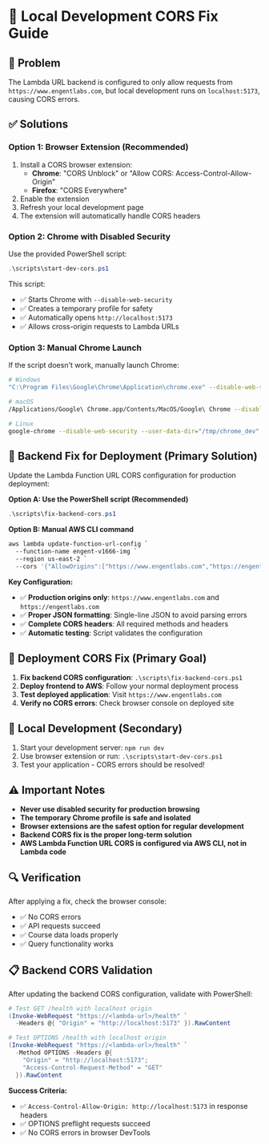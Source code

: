 # 🔧 Local Development CORS Fix Guide

## 🚨 **Problem**
The Lambda URL backend is configured to only allow requests from `https://www.engentlabs.com`, but local development runs on `localhost:5173`, causing CORS errors.

## ✅ **Solutions**

### **Option 1: Browser Extension (Recommended)**
1. Install a CORS browser extension:
   - **Chrome**: "CORS Unblock" or "Allow CORS: Access-Control-Allow-Origin"
   - **Firefox**: "CORS Everywhere"
2. Enable the extension
3. Refresh your local development page
4. The extension will automatically handle CORS headers

### **Option 2: Chrome with Disabled Security**
Use the provided PowerShell script:
```powershell
.\scripts\start-dev-cors.ps1
```

This script:
- ✅ Starts Chrome with `--disable-web-security`
- ✅ Creates a temporary profile for safety
- ✅ Automatically opens `http://localhost:5173`
- ✅ Allows cross-origin requests to Lambda URLs

### **Option 3: Manual Chrome Launch**
If the script doesn't work, manually launch Chrome:
```bash
# Windows
"C:\Program Files\Google\Chrome\Application\chrome.exe" --disable-web-security --user-data-dir="C:\temp\chrome_dev" http://localhost:5173

# macOS
/Applications/Google\ Chrome.app/Contents/MacOS/Google\ Chrome --disable-web-security --user-data-dir="/tmp/chrome_dev" http://localhost:5173

# Linux
google-chrome --disable-web-security --user-data-dir="/tmp/chrome_dev" http://localhost:5173
```

## 🔧 **Backend Fix for Deployment (Primary Solution)**
Update the Lambda Function URL CORS configuration for production deployment:

**Option A: Use the PowerShell script (Recommended)**
```powershell
.\scripts\fix-backend-cors.ps1
```

**Option B: Manual AWS CLI command**
```bash
aws lambda update-function-url-config `
  --function-name engent-v1666-img `
  --region us-east-2 `
  --cors '{"AllowOrigins":["https://www.engentlabs.com","https://engentlabs.com"],"AllowMethods":["GET","POST","OPTIONS"],"AllowHeaders":["Content-Type","Authorization"],"ExposeHeaders":["*"],"MaxAge":86400,"AllowCredentials":false}'
```

**Key Configuration:**
- ✅ **Production origins only**: `https://www.engentlabs.com` and `https://engentlabs.com`
- ✅ **Proper JSON formatting**: Single-line JSON to avoid parsing errors
- ✅ **Complete CORS headers**: All required methods and headers
- ✅ **Automatic testing**: Script validates the configuration

## 🚀 **Deployment CORS Fix (Primary Goal)**
1. **Fix backend CORS configuration**: `.\scripts\fix-backend-cors.ps1`
2. **Deploy frontend to AWS**: Follow your normal deployment process
3. **Test deployed application**: Visit `https://www.engentlabs.com`
4. **Verify no CORS errors**: Check browser console on deployed site

## 🚀 **Local Development (Secondary)**
1. Start your development server: `npm run dev`
2. Use browser extension or run: `.\scripts\start-dev-cors.ps1`
3. Test your application - CORS errors should be resolved!

## ⚠️ **Important Notes**
- **Never use disabled security for production browsing**
- **The temporary Chrome profile is safe and isolated**
- **Browser extensions are the safest option for regular development**
- **Backend CORS fix is the proper long-term solution**
- **AWS Lambda Function URL CORS is configured via AWS CLI, not in Lambda code**

## 🔍 **Verification**
After applying a fix, check the browser console:
- ✅ No CORS errors
- ✅ API requests succeed
- ✅ Course data loads properly
- ✅ Query functionality works

## 📋 **Backend CORS Validation**
After updating the backend CORS configuration, validate with PowerShell:

```powershell
# Test GET /health with localhost origin
(Invoke-WebRequest "https://<lambda-url>/health" `
  -Headers @{ "Origin" = "http://localhost:5173" }).RawContent

# Test OPTIONS /health with localhost origin
(Invoke-WebRequest "https://<lambda-url>/health" `
  -Method OPTIONS -Headers @{
    "Origin" = "http://localhost:5173";
    "Access-Control-Request-Method" = "GET"
  }).RawContent
```

**Success Criteria:**
- ✅ `Access-Control-Allow-Origin: http://localhost:5173` in response headers
- ✅ OPTIONS preflight requests succeed
- ✅ No CORS errors in browser DevTools
